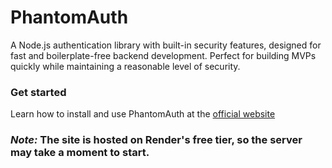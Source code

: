 # PhantomAuth  
A Node.js authentication library with built-in security features, designed for fast and boilerplate-free backend development. Perfect for building MVPs quickly while maintaining a reasonable level of security.  

### Get started
Learn how to install and use PhantomAuth at the [official website](https://phantomauth-website.onrender.com/)  
### *Note:* The site is hosted on Render's free tier, so the server may take a moment to start. 